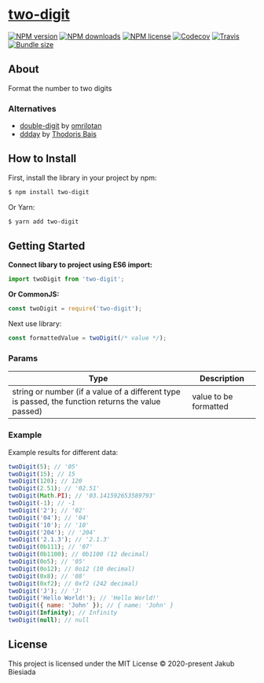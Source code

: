 # [two-digit](https://github.com/JB1905/two-digit)

[![NPM version](https://img.shields.io/npm/v/two-digit?style=flat-square)](https://www.npmjs.com/package/two-digit)
[![NPM downloads](https://img.shields.io/npm/dm/two-digit?style=flat-square)](https://www.npmjs.com/package/two-digit)
[![NPM license](https://img.shields.io/npm/l/two-digit?style=flat-square)](https://www.npmjs.com/package/two-digit)
[![Codecov](https://img.shields.io/codecov/c/github/JB1905/two-digit?style=flat-square)](https://codecov.io/gh/JB1905/two-digit)
[![Travis](https://img.shields.io/travis/JB1905/two-digit/master?style=flat-square)](https://travis-ci.org/JB1905/two-digit)
[![Bundle size](https://img.shields.io/bundlephobia/min/two-digit?style=flat-square)](https://bundlephobia.com/result?p=two-digit)

## About

Format the number to two digits

### Alternatives

- [double-digit](https://github.com/omrilotan/mono/tree/master/packages/double-digit/) by [omrilotan](https://github.com/omrilotan/)
- [ddday](https://github.com/thodorisbais/ddday/) by [Thodoris Bais](https://github.com/thodorisbais/)

## How to Install

First, install the library in your project by npm:

```sh
$ npm install two-digit
```

Or Yarn:

```sh
$ yarn add two-digit
```

## Getting Started

**Connect libary to project using ES6 import:**

```js
import twoDigit from 'two-digit';
```

**Or CommonJS:**

```js
const twoDigit = require('two-digit');
```

Next use library:

```js
const formattedValue = twoDigit(/* value */);
```

### Params

| Type                                                                                               | Description           |
| -------------------------------------------------------------------------------------------------- | --------------------- |
| string or number (if a value of a different type is passed, the function returns the value passed) | value to be formatted |

### Example

Example results for different data:

```js
twoDigit(5); // '05'
twoDigit(15); // 15
twoDigit(120); // 120
twoDigit(2.51); // '02.51'
twoDigit(Math.PI); // '03.141592653589793'
twoDigit(-1); // -1
twoDigit('2'); // '02'
twoDigit('04'); // '04'
twoDigit('10'); // '10'
twoDigit('204'); // '204'
twoDigit('2.1.3'); // '2.1.3'
twoDigit(0b111); // '07'
twoDigit(0b1100); // 0b1100 (12 decimal)
twoDigit(0o5); // '05'
twoDigit(0o12); // 0o12 (10 decimal)
twoDigit(0x8); // '08'
twoDigit(0xf2); // 0xf2 (242 decimal)
twoDigit('J'); // 'J'
twoDigit('Hello World!'); // 'Hello World!'
twoDigit({ name: 'John' }); // { name: 'John' }
twoDigit(Infinity); // Infinity
twoDigit(null); // null
```

## License

This project is licensed under the MIT License © 2020-present Jakub Biesiada
